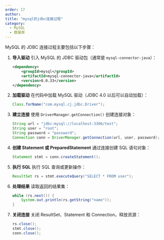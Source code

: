 ```yaml
---
order: 17
author: 
title: "mysql的jdbc连接过程"
category:
  - MySQL 
  - 数据库
---
```


MySQL 的 JDBC 连接过程主要包括以下步骤：

1. **导入驱动**
    引入 MySQL 的 JDBC 驱动包（通常是 `mysql-connector-java`）：

   ```xml
   <dependency>
       <groupId>mysql</groupId>
       <artifactId>mysql-connector-java</artifactId>
       <version>8.0.33</version>
   </dependency>
   ```

2. **加载驱动**
    在代码中加载 MySQL 驱动（JDBC 4.0 以后可以自动加载）：

   ```java
   Class.forName("com.mysql.cj.jdbc.Driver");
   ```

3. **建立连接**
    使用 `DriverManager.getConnection()` 创建连接对象：

   ```java
   String url = "jdbc:mysql://localhost:3306/test";
   String user = "root";
   String password = "password";
   Connection conn = DriverManager.getConnection(url, user, password);
   ```

4. **创建 Statement 或 PreparedStatement**
    通过连接创建 SQL 语句对象：

   ```java
   Statement stmt = conn.createStatement();
   ```

5. **执行 SQL**
    执行 SQL 查询或更新操作：

   ```java
   ResultSet rs = stmt.executeQuery("SELECT * FROM user");
   ```

6. **处理结果**
    读取返回的结果集：

   ```java
   while (rs.next()) {
       System.out.println(rs.getString("name"));
   }
   ```

7. **关闭连接**
    关闭 ResultSet、Statement 和 Connection，释放资源：

   ```java
   rs.close();  
   stmt.close();  
   conn.close();  
   ```

